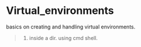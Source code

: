 # Virtual_environments
 basics on creating and handling virtual environments.
>1. inside a dir. using cmd shell.
